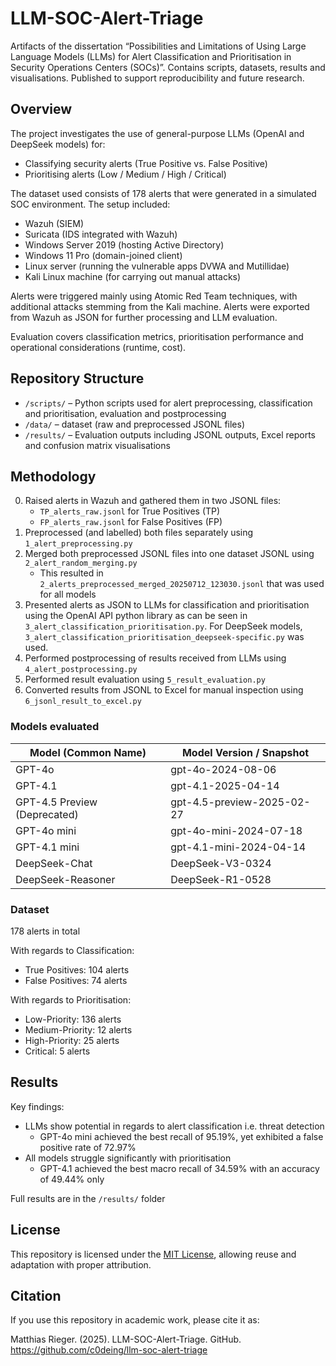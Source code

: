 # LLM-SOC-Alert-Triage
Artifacts of the dissertation “Possibilities and Limitations of Using Large Language Models (LLMs) for Alert Classification and Prioritisation in Security Operations Centers (SOCs)”. Contains scripts, datasets, results and visualisations. Published to support reproducibility and future research.

## Overview
The project investigates the use of general-purpose LLMs (OpenAI and DeepSeek models) for:
- Classifying security alerts (True Positive vs. False Positive)
- Prioritising alerts (Low / Medium / High / Critical)

The dataset used consists of 178 alerts that were generated in a simulated SOC environment. The setup included:
- Wazuh (SIEM)
- Suricata (IDS integrated with Wazuh)
- Windows Server 2019 (hosting Active Directory)
- Windows 11 Pro (domain-joined client)
- Linux server (running the vulnerable apps DVWA and Mutillidae)
- Kali Linux machine (for carrying out manual attacks)

Alerts were triggered mainly using Atomic Red Team techniques, with additional attacks stemming from the Kali machine. Alerts were exported from Wazuh as JSON for further processing and LLM evaluation.

Evaluation covers classification metrics, prioritisation performance and operational considerations (runtime, cost).

## Repository Structure
- `/scripts/` – Python scripts used for alert preprocessing, classification and prioritisation, evaluation and postprocessing
- `/data/` – dataset (raw and preprocessed JSONL files)
- `/results/` – Evaluation outputs including JSONL outputs, Excel reports and confusion matrix visualisations

## Methodology
0. Raised alerts in Wazuh and gathered them in two JSONL files:
    - `TP_alerts_raw.jsonl` for True Positives (TP)
    - `FP_alerts_raw.jsonl` for False Positives (FP)
2. Preprocessed (and labelled) both files separately using `1_alert_preprocessing.py`
3. Merged both preprocessed JSONL files into one dataset JSONL using `2_alert_random_merging.py`
    - This resulted in `2_alerts_preprocessed_merged_20250712_123030.jsonl` that was used for all models
4. Presented alerts as JSON to LLMs for classification and prioritisation using the OpenAI API python library as can be seen in `3_alert_classification_prioritisation.py`. For DeepSeek models, `3_alert_classification_prioritisation_deepseek-specific.py` was used.
5. Performed postprocessing of results received from LLMs using `4_alert_postprocessing.py`
6. Performed result evaluation using `5_result_evaluation.py`
7. Converted results from JSONL to Excel for manual inspection using `6_jsonl_result_to_excel.py`

### Models evaluated
| Model (Common Name) | Model Version / Snapshot |  
|---|---|
|GPT-4o|gpt-4o-2024-08-06|
|GPT-4.1|gpt-4.1-2025-04-14|
|GPT-4.5 Preview (Deprecated)|gpt-4.5-preview-2025-02-27|
|GPT-4o mini|gpt-4o-mini-2024-07-18|
|GPT-4.1 mini|gpt-4.1-mini-2024-04-14|
|DeepSeek-Chat|DeepSeek-V3-0324|
|DeepSeek-Reasoner|DeepSeek-R1-0528|

### Dataset
178 alerts in total

With regards to Classification:
- True Positives: 104 alerts
- False Positives: 74 alerts

With regards to Prioritisation:
- Low-Priority: 136 alerts
- Medium-Priority: 12 alerts
- High-Priority: 25 alerts
- Critical: 5 alerts

## Results
Key findings:
- LLMs show potential in regards to alert classification i.e. threat detection
  - GPT-4o mini achieved the best recall of 95.19%, yet exhibited a false positive rate of 72.97% 
- All models struggle significantly with prioritisation
  - GPT-4.1 achieved the best macro recall of 34.59% with an accuracy of 49.44% only  

Full results are in the `/results/` folder

## License
This repository is licensed under the [MIT License](LICENSE), allowing reuse and adaptation with proper attribution.

## Citation
If you use this repository in academic work, please cite it as:

Matthias Rieger. (2025). LLM-SOC-Alert-Triage. GitHub. https://github.com/c0deing/llm-soc-alert-triage

 

